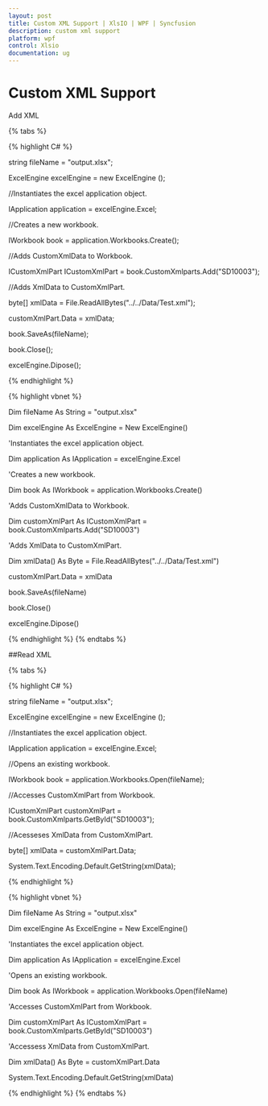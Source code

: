 ```yaml
---
layout: post
title: Custom XML Support | XlsIO | WPF | Syncfusion
description: custom xml support
platform: wpf
control: Xlsio
documentation: ug
---
```


# Custom XML Support

Add XML


{% tabs %}

{% highlight C# %}  


string fileName = "output.xlsx";

ExcelEngine excelEngine = new ExcelEngine ();

//Instantiates the excel application object.

IApplication application = excelEngine.Excel;



//Creates a new workbook.

IWorkbook book = application.Workbooks.Create();



//Adds CustomXmlData to Workbook.

ICustomXmlPart ICustomXmlPart = book.CustomXmlparts.Add("SD10003");



//Adds XmlData to CustomXmlPart.

byte[] xmlData = File.ReadAllBytes("../../Data/Test.xml");

customXmlPart.Data = xmlData;



book.SaveAs(fileName);

book.Close();

excelEngine.Dipose();


{% endhighlight %}

{% highlight vbnet %} 

Dim fileName As String = "output.xlsx"

Dim excelEngine As ExcelEngine = New ExcelEngine()

'Instantiates the excel application object.

Dim application As IApplication = excelEngine.Excel



'Creates a new workbook.

Dim book As IWorkbook = application.Workbooks.Create()



'Adds CustomXmlData to Workbook.

Dim customXmlPart As ICustomXmlPart = book.CustomXmlparts.Add("SD10003")



'Adds XmlData to CustomXmlPart.

Dim xmlData() As Byte = File.ReadAllBytes("../../Data/Test.xml")

customXmlPart.Data = xmlData



book.SaveAs(fileName)

book.Close()

excelEngine.Dipose()

{% endhighlight %}
{% endtabs %}

##Read XML

{% tabs %}

{% highlight C# %} 



string fileName = "output.xlsx";

ExcelEngine excelEngine = new ExcelEngine ();

//Instantiates the excel application object.



IApplication application = excelEngine.Excel;



//Opens an existing workbook.

IWorkbook book = application.Workbooks.Open(fileName);



//Accesses CustomXmlPart from Workbook.

ICustomXmlPart customXmlPart = book.CustomXmlparts.GetById("SD10003");



//Acesseses XmlData from CustomXmlPart.

byte[] xmlData = customXmlPart.Data;



System.Text.Encoding.Default.GetString(xmlData);

{% endhighlight %}


{% highlight vbnet %} 


Dim fileName As String = "output.xlsx"

Dim excelEngine As ExcelEngine = New ExcelEngine()



'Instantiates the excel application object.

Dim application As IApplication = excelEngine.Excel



'Opens an existing workbook.

Dim book As IWorkbook = application.Workbooks.Open(fileName)



'Accesses CustomXmlPart from Workbook.

Dim customXmlPart As ICustomXmlPart = book.CustomXmlparts.GetById("SD10003")



'Accessess XmlData from CustomXmlPart.

Dim xmlData() As Byte = customXmlPart.Data



System.Text.Encoding.Default.GetString(xmlData)


{% endhighlight %}
{% endtabs %}